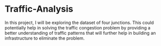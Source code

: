 # Traffic-Analysis
In this project, I will be exploring the dataset of four junctions. This could potentially help in solving the traffic congestion problem by providing a better understanding of traffic patterns that will further help in building an infrastructure to eliminate the problem.
